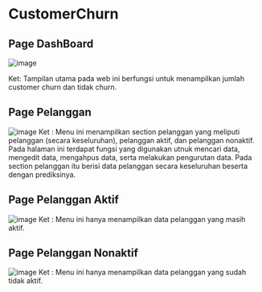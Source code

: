 # CustomerChurn

## Page DashBoard
![image](https://github.com/NabilLDZ/ds_CustomerChurn/assets/126550914/55ed4aef-ac09-41bb-8bba-0051acb22197)

Ket: Tampilan utama pada web ini berfungsi untuk menampilkan jumlah customer churn dan tidak churn.

## Page Pelanggan
![image](https://github.com/NabilLDZ/ds_CustomerChurn/assets/126550914/7f9f6bf8-37a6-4508-a78c-c4e9927eb7a8)
Ket : Menu ini menampilkan section pelanggan yang meliputi pelanggan (secara keseluruhan), pelanggan aktif, dan pelanggan nonaktif. Pada halaman ini terdapat fungsi yang digunakan utnuk mencari data, mengedit data, mengahpus data, serta melakukan pengurutan data. Pada section pelanggan itu berisi data pelanggan secara keseluruhan beserta dengan prediksinya. 

## Page Pelanggan Aktif
![image](https://github.com/NabilLDZ/ds_CustomerChurn/assets/126550914/43043dbb-4c1c-4e8a-96ad-e00dc317815d)
Ket : Menu ini hanya menampilkan data pelanggan yang masih aktif.

## Page Pelanggan Nonaktif
![image](https://github.com/NabilLDZ/ds_CustomerChurn/assets/126550914/c6d4a7e3-1e9e-449e-b9d6-d73a3ce28423)
Ket : Menu ini hanya menampilkan data pelanggan yang sudah tidak aktif.

